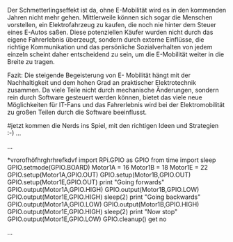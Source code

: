 Der Schmetterlingseffekt ist da, ohne E-Mobilität wird es in den kommenden Jahren nicht mehr gehen. Mittlerweile können sich sogar die Menschen vorstellen, ein Elektrofahrzeug zu kaufen, die noch nie hinter dem Steuer eines E-Autos saßen. Diese potenziellen Käufer wurden nicht durch das eigene Fahrerlebnis überzeugt, sondern durch externe Einflüsse, die richtige Kommunikation und das persönliche Sozialverhalten von jedem einzeln scheint daher entscheidend zu sein, um die E-Mobilität weiter in die Breite zu tragen.

Fazit:
Die steigende Begeisterung von E- Mobilität hängt mit der Nachhaltigkeit und dem hohen Grad an praktischer Elektrotechnik zusammen. Da viele Teile nicht durch mechanische Änderungen, sondern rein durch Software gesteuert werden können, bietet das viele neue Möglichkeiten für IT-Fans und das Fahrerlebnis wird bei der Elektromobilität zu großen Teilen durch die Software beeinflusst. 

#jetzt kommen die Nerds ins Spiel, mit den richtigen Ideen und Strategien  :-) … 

... 

*vrorofhöfhrghrhrefkdvf
import RPi.GPIO as GPIO
from time import sleep
GPIO.setmode(GPIO.BOARD)
Motor1A = 16
Motor1B = 18
Motor1E = 22
GPIO.setup(Motor1A,GPIO.OUT)
GPIO.setup(Motor1B,GPIO.OUT)
GPIO.setup(Motor1E,GPIO.OUT)
print "Going forwards"
GPIO.output(Motor1A,GPIO.HIGH)
GPIO.output(Motor1B,GPIO.LOW)
GPIO.output(Motor1E,GPIO.HIGH)
sleep(2)
print "Going backwards"
GPIO.output(Motor1A,GPIO.LOW)
GPIO.output(Motor1B,GPIO.HIGH)
GPIO.output(Motor1E,GPIO.HIGH)
sleep(2)
print "Now stop"
GPIO.output(Motor1E,GPIO.LOW)
GPIO.cleanup()
get no

...
